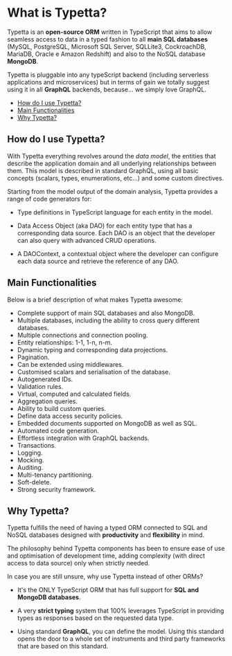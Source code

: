 # What is Typetta?

Typetta is an **open-source ORM** written in TypeScript that aims to allow seamless access to data in a typed fashion to all **main SQL databases** (MySQL, PostgreSQL, Microsoft SQL Server, SQLLite3, CockroachDB, MariaDB, Oracle e Amazon Redshift) and also to the NoSQL database **MongoDB**.

Typetta is pluggable into any typeScript backend (including serverless applications and microservices) but in terms of gain we totally suggest using it in all **GraphQL** backends, because... we simply love GraphQL.

  - [How do I use Typetta?](#how-do-i-use-typetta)
  - [Main Functionalities](#main-functionalities)
  - [Why Typetta?](#why-typetta)

## How do I use Typetta?
With Typetta everything revolves around the *data model*, the entities that describe the application domain and all underlying relationships between them. This model is described in standard GraphQL, using all basic concepts (scalars, types, enumerations, etc...) and some custom directives.

Starting from the model output of the domain analysis, Typetta provides a range of code generators for:

- Type definitions in TypeScript language for each entity in the model.

- Data Access Object (aka DAO) for each entity type that has a corresponding data source. Each DAO is an object that the developer can also query with advanced CRUD operations.

- A DAOContext, a contextual object where the developer can configure each data source and retrieve the reference of any DAO.

## Main Functionalities

Below is a brief description of what makes Typetta awesome:

- Complete support of main SQL databases and also MongoDB.
- Multiple databases, including the ability to cross query different databases.
- Multiple connections and connection pooling.
- Entity relationships: 1-1, 1-n, n-m.
- Dynamic typing and corresponding data projections.
- Pagination.
- Can be extended using middlewares.
- Customised scalars and serialisation of the database.
- Autogenerated IDs.
- Validation rules.
- Virtual, computed and calculated fields.
- Aggregation queries.
- Ability to build custom queries.
- Define data access security policies.
- Embedded documents supported on MongoDB as well as SQL.
- Automated code generation.
- Effortless integration with GraphQL backends.
- Transactions.
- Logging.
- Mocking.
- Auditing.
- Multi-tenancy partitioning.
- Soft-delete.
- Strong security framework.

## Why Typetta?

Typetta fulfills the need of having a typed ORM connected to SQL and NoSQL databases designed with **productivity** and **flexibility** in mind.

The philosophy behind Typetta components has been to ensure ease of use and optimisation of development time, adding complexity (with direct access to data source) only when strictly needed.

In case you are still unsure, why use Typetta instead of other ORMs?

- It's the ONLY TypeScript ORM that has full support for **SQL and MongoDB databases**.

- A very **strict typing** system that 100% leverages TypeScript in providing types as responses based on the requested data type.

- Using standard **GraphQL**, you can define the model. Using this standard opens the door to a whole set of instruments and third party frameworks that are based on this standard.
